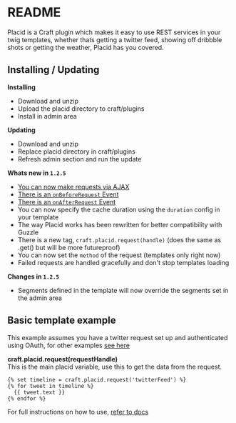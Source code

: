 # README

Placid is a Craft plugin which makes it easy to use REST services in your twig templates, whether thats getting a twitter feed, showing off dribbble shots or getting the weather, Placid has you covered.

## Installing / Updating

**Installing**
- Download and unzip
- Upload the placid directory to craft/plugins
- Install in admin area

**Updating**
- Download and unzip
- Replace placid directory in craft/plugins
- Refresh admin section and run the update

**Whats new in `1.2.5`**
- [You can now make requests via AJAX](http://alecritson.co.uk/documentation/placid/templating/make-an-ajax-request)
- [There is an `onBeforeRequest` Event](http://alecritson.co.uk/documentation/placid/events/onbeforerequest)
- [There is an `onAfterRequest` Event](http://alecritson.co.uk/documentation/placid/events/onafterrequest)
- You can now specify the cache duration using the `duration` config in your template
- The way Placid works has been rewritten for better compatibility with Guzzle
- There is a new tag, `craft.placid.request(handle)` (does the same as .get() but will be more futureproof)
- You can now set the `method` of the request (templates only right now)
- Failed requests are handled gracefully and don't stop templates loading

**Changes in `1.2.5`**
- Segments defined in the template will now override the segments set in the admin area

## Basic template example

This example assumes you have a twitter request set up and authenticated using OAuth, for other examples [see here](http://alecritson.co.uk/documentation/placid/examples/weather-api)

**craft.placid.request(requestHandle)**  
This is the main placid variable, use this to get the data from the request.

    {% set timeline = craft.placid.request('twitterFeed') %}
    {% for tweet in timeline %}
      {{ tweet.text }}
    {% endfor %}
    
For full instructions on how to use, [refer to docs](http://alecritson.co.uk/documentation/placid/introduction)
